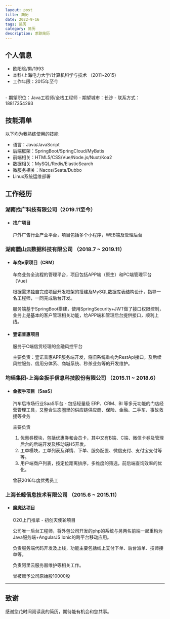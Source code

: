 ```yaml
---
layout: post
title: 简历
date: 2022-9-16
tags: 简历
category: 简历
description: 求职简历
---
```


## 个人信息

- 欧阳晗/男/1993
- 本科/上海电力大学/计算机科学与技术 （2011~2015）
- 工作年限：2015年至今
<br>
- 期望职位：Java工程师/全栈工程师
- 期望城市：长沙
- 联系方式：18817354293

## 技能清单

以下均为我熟练使用的技能

- 语言：Java/JavaScript
- 后端框架：SpringBoot/SpringCloud/MyBatis
- 前端相关：HTML5/CSS/Vue/Node.js/Nuxt/Koa2
- 数据相关：MySQL/Redis/ElasticSearch
- 微服务相关：Nacos/Seata/Dubbo
- Linux系统运维部署

## 工作经历

### 湖南找广科技有限公司（2019.11至今）

- #### 找广项目
    户外广告行业产业平台，项目包括多个小程序，WEB端及管理后台

### 湖南麓山云数据科技有限公司 （2018.7 ~ 2019.11）

- #### 车商e家项目（CRM）
    车商业务全流程的管理平台，项目包括APP端（原生）和PC端管理平台（Vue）

    根据需求独自完成项目开发框架的搭建及MySQL数据库表结构设计，指导一名工程师，一同完成后台开发。

    服务端基于SpringBoot搭建，使用SpringSecurity+JWT做了接口权限控制，业务上是基本的客户管理相关功能，给APP端和管理后台提供接口，顺利上线。

- #### 壹诺普惠项目
    服务于C端信贷经理的金融风控平台

    主要负责：壹诺普惠APP服务端开发，将旧系统重构为RestApi接口，及后续风控服务、信用分体系、商城系统、秒杀业务等的开发维护。

### 均瑶集团-上海金扳手信息科技股份有限公司 （2015.11 ~ 2018.6）

- #### 金扳手项目（SaaS）
    汽车后市场行业SaaS平台 - 包括轻量级 ERP、CRM、BI 等多元功能的门店经营管理工具，又整合生态圈里的供应链供应商、保险、金融、二手车、事故救援等业务

    主要负责
    1. 优惠券模块，包括优惠券和会员卡，其中又有B端、C端、微信卡券及管理后台的后端开发及移动端H5开发。
    2. 工单模块，工单列表及详情、下单、服务配置、微信支付、支付宝支付等等。
    3. 用户端商户列表，按定位距离排序，多维度的筛选，前后端查询效率的优化。

    曾获2016年度优秀员工

### 上海长鲸信息技术有限公司 （2015.6 ~ 2015.11）

- #### 魔魔达项目
    O2O上门推拿 - 初创天使轮项目

    公司唯一后台工程师，将外包公司开发的php的系统与另两名前端一起重构为Java服务端+AngularJS Ionic的跨平台移动应用。

    负责服务端代码开发及上线，功能主要包括线上支付下单、后台派单、技师接单等。

    负责阿里云服务器维护等相关工作。

    曾被赠予公司原始股10000股

---      
## 致谢
感谢您花时间阅读我的简历，期待能有机会和您共事。
